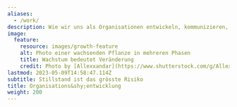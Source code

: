 ```yaml
---
aliases:
  - /work/
description: Wie wir uns als Organisationen entwickeln, kommunizieren, zusammenarbeiten und Erfolg messen
image:
  feature:
    resource: images/growth-feature
    alt: Photo einer wachsenden Pflanze in mehreren Phasen
    title: Wachstum bedeutet Veränderung
    credit: Photo by [Allexxandar](https://www.shutterstock.com/g/Allexxandar) on [Shutterstock](https://www.shutterstock.com/image-photo/seedlings-growing-plants-grow-stages-growth-747135766)
lastmod: 2023-05-09T14:58:47.114Z
subtitle: Stillstand ist das grösste Risiko
title: Organisations&shy;entwicklung
weight: 200
---
```


